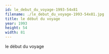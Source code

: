 ```yaml
---
id: le_debut_du_voyage-1993-54x81
filename: ./le_debut_du_voyage-1993-54x81.jpg
title: le début du voyage
year: 1993
height: 54
width: 81
---
```


le début du voyage
